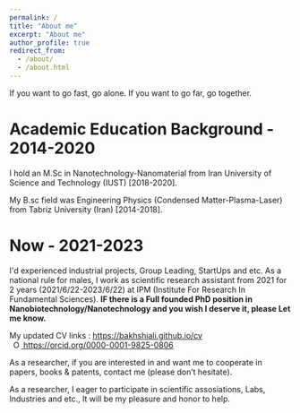 ```yaml
---
permalink: /
title: "About me"
excerpt: "About me"
author_profile: true
redirect_from: 
  - /about/
  - /about.html
---
```

If you want to go fast, go alone. If you want to go far, go together.

<div class="wrapper">
	<div class="divider div-transparent div-stopper"></div>
</div>

Academic Education Background - 2014-2020
======
I hold an M.Sc in Nanotechnology-Nanomaterial from Iran University of Science and Technology (IUST) [2018-2020].

My B.sc field was Engineering Physics (Condensed Matter-Plasma-Laser) from Tabriz University (Iran) [2014-2018].

<div class="wrapper">
	<div class="divider div-transparent div-stopper"></div>
</div>

Now - 2021-2023
======
I'd experienced industrial projects, Group Leading, StartUps and etc. As a national rule for males, I work as scientific research assistant from 2021 for 2 years (2021/6/22-2023/6/22) at IPM (Institute For Research In Fundamental Sciences). <b>IF there is a Full founded PhD position in Nanobiotechnology/Nanotechnology and you wish I deserve it, please Let me know.</b>

<div class="wrapper">
	<div class="divider div-transparent div-arrow-down"></div>
</div>

My updated CV links : <a href="https://bakhshiali.github.io/cv">https://bakhshiali.github.io/cv</a> 
<br>
<span id="badgeCont624"><script type="text/javascript" src="https://publons.com/mashlets?el=badgeCont624&rid=ACK-9170-2022"></script></span>
 <a
    id="cy-effective-orcid-url"
    class="underline"
     href="https://orcid.org/0000-0001-9825-0806"
     target="orcid.widget"
     rel="me noopener noreferrer"
     style="vertical-align: top">
     <img
        src="https://orcid.org/sites/default/files/images/orcid_16x16.png"
        style="width: 1em; margin-inline-start: 0.5em"
        alt="ORCID iD icon"/>
      https://orcid.org/0000-0001-9825-0806
    </a>

<div class="wrapper">
	<div class="divider div-transparent div-dot"></div>
</div>
              
As a researcher, if you are interested in and want me to cooperate in papers, books & patents, contact me (please don’t hesitate).  

As a researcher, I eager to participate in scientific assosiations, Labs, Industries and etc., It will be my pleasure and honor to help.<br>

<div class="wrapper">
	<div class="divider div-transparent div-tab-down"></div>
</div>
